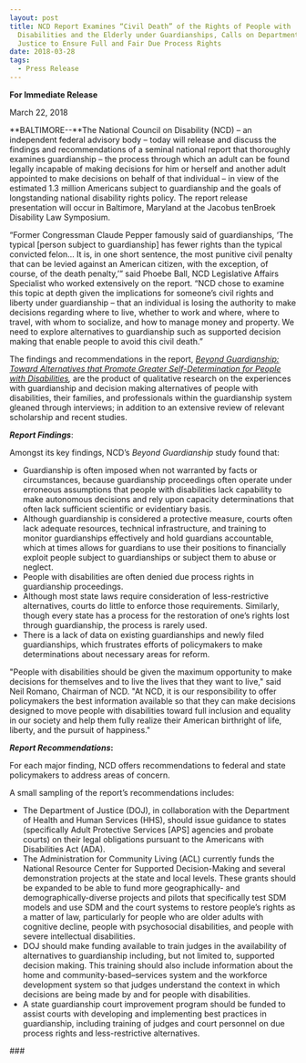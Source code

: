 ```yaml
---
layout: post
title: NCD Report Examines “Civil Death” of the Rights of People with
  Disabilities and the Elderly under Guardianships, Calls on Department of
  Justice to Ensure Full and Fair Due Process Rights
date: 2018-03-28
tags:
  - Press Release
---
```


**For Immediate Release**

March 22, 2018

**BALTIMORE--**The National Council on Disability (NCD) – an independent federal advisory body – today will release and discuss the findings and recommendations of a seminal national report that thoroughly examines guardianship – the process through which an adult can be found legally incapable of making decisions for him or herself and another adult appointed to make decisions on behalf of that individual – in view of the estimated 1.3 million Americans subject to guardianship and the goals of longstanding national disability rights policy. The report release presentation will occur in Baltimore, Maryland at the Jacobus tenBroek Disability Law Symposium.

“Former Congressman Claude Pepper famously said of guardianships, ‘The typical \[person subject to guardianship] has fewer rights than the typical convicted felon… It is, in one short sentence, the most punitive civil penalty that can be levied against an American citizen, with the exception, of course, of the death penalty,’” said Phoebe Ball, NCD Legislative Affairs Specialist who worked extensively on the report. “NCD chose to examine this topic at depth given the implications for someone’s civil rights and liberty under guardianship – that an individual is losing the authority to make decisions regarding where to live, whether to work and where, where to travel, with whom to socialize, and how to manage money and property. We need to explore alternatives to guardianship such as supported decision making that enable people to avoid this civil death.”

The findings and recommendations in the report, *[Beyond Guardianship: Toward Alternatives that Promote Greater Self-Determination for People with Disabilities](https://ncd.gov/publications/2018/beyond-guardianship-toward-alternatives),* are the product of qualitative research on the experiences with guardianship and decision making alternatives of people with disabilities, their families, and professionals within the guardianship system gleaned through interviews; in addition to an extensive review of relevant scholarship and recent studies.

**_Report Findings_**:

Amongst its key findings, NCD’s *Beyond Guardianship* study found that:

- Guardianship is often imposed when not warranted by facts or circumstances, because guardianship proceedings often operate under erroneous assumptions that people with disabilities lack capability to make autonomous decisions and rely upon capacity determinations that often lack sufficient scientific or evidentiary basis.
- Although guardianship is considered a protective measure, courts often lack adequate resources, technical infrastructure, and training to monitor guardianships effectively and hold guardians accountable, which at times allows for guardians to use their positions to financially exploit people subject to guardianships or subject them to abuse or neglect.
- People with disabilities are often denied due process rights in guardianship proceedings.
- Although most state laws require consideration of less-restrictive alternatives, courts do little to enforce those requirements. Similarly, though every state has a process for the restoration of one’s rights lost through guardianship, the process is rarely used.
- There is a lack of data on existing guardianships and newly filed guardianships, which frustrates efforts of policymakers to make determinations about necessary areas for reform.

"People with disabilities should be given the maximum opportunity to make decisions for themselves and to live the lives that they want to live," said Neil Romano, Chairman of NCD. "At NCD, it is our responsibility to offer policymakers the best information available so that they can make decisions designed to move people with disabilities toward full inclusion and equality in our society and help them fully realize their American birthright of life, liberty, and the pursuit of happiness."



**_Report Recommendations_:**

For each major finding, NCD offers recommendations to federal and state policymakers to address areas of concern.

A small sampling of the report’s recommendations includes:

- The Department of Justice (DOJ), in collaboration with the Department of Health and Human Services (HHS), should issue guidance to states (specifically Adult Protective Services \[APS] agencies and probate courts) on their legal obligations pursuant to the Americans with Disabilities Act (ADA).
- The Administration for Community Living (ACL) currently funds the National Resource Center for Supported Decision-Making and several demonstration projects at the state and local levels. These grants should be expanded to be able to fund more geographically- and demographically-diverse projects and pilots that specifically test SDM models and use SDM and the court systems to restore people’s rights as a matter of law, particularly for people who are older adults with cognitive decline, people with psychosocial disabilities, and people with severe intellectual disabilities.
- DOJ should make funding available to train judges in the availability of alternatives to guardianship including, but not limited to, supported decision making. This training should also include information about the home and community-based–services system and the workforce development system so that judges understand the context in which decisions are being made by and for people with disabilities.
- A state guardianship court improvement program should be funded to assist courts with developing and implementing best practices in guardianship, including training of judges and court personnel on due process rights and less-restrictive alternatives.

\###
